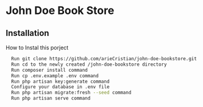 
# John Doe Book Store




## Installation

How to Instal this porject

```bash
  Run git clone https://github.com/arieCristian/john-doe-bookstore.git
  Run cd to the newly created /john-doe-bookstore directory
  Run composer install command
  Run cp .env.example .env command
  Run php artisan key:generate command
  Configure your database in .env file
  Run php artisan migrate:fresh --seed command
  Run php artisan serve command
  
```


    
